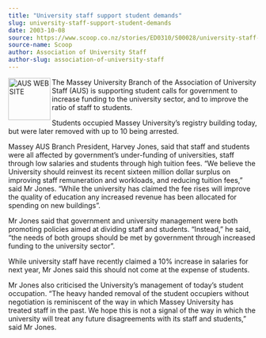 ```yaml
---
title: "University staff support student demands"
slug: university-staff-support-student-demands
date: 2003-10-08
source: https://www.scoop.co.nz/stories/ED0310/S00028/university-staff-support-student-demands.htm
source-name: Scoop
author: Association of University Staff
author-slug: association-of-university-staff
---
```


<p><img align="left" width="85" height="85" src="http://www.aus.ac.nz/pictures/logo.gif" alt="AUS WEB SITE" border="0">The Massey University Branch
of the Association of University Staff (AUS) is supporting
student calls for government to increase funding to the
university sector, and to improve the ratio of staff to
students.</p>

<p>Students occupied Massey University’s registry
building today, but were later removed with up to 10 being
arrested.</p>

<p>Massey AUS Branch President, Harvey Jones, said
that staff and students were all affected by government’s
under-funding of universities, staff through low salaries
and students through high tuition fees.  “We believe the
University should reinvest its recent sixteen million dollar
surplus on improving staff remuneration and workloads, and
reducing tuition fees,” said Mr Jones. “While the university
has claimed the fee rises will improve the quality of
education any increased revenue has been allocated for
spending on new buildings”.</p>

<p>Mr Jones said that government
and university management were both promoting policies aimed
at dividing staff and students. “Instead,” he said, “the
needs of both groups should be met by government through
increased funding to the university sector”.</p>

<p>While
university staff have recently claimed a 10% increase in
salaries for next year, Mr Jones said this should not come
at the expense of students.</p>

<p>Mr Jones also criticised the
University’s management of today’s student occupation. “The
heavy handed removal of the student occupiers without
negotiation is reminiscent of the way in which Massey
University has treated staff in the past. We hope this is
not a signal of the way in which the university will treat
any future disagreements with its staff and students,” said
Mr
Jones.<br><p>